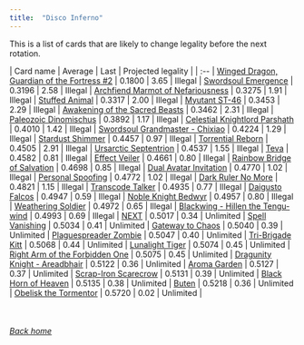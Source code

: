 ```yaml
---
title:  "Disco Inferno"
---
```


This is a list of cards that are likely to change legality before the next rotation.

| Card name | Average | Last | Projected legality |
| :-- |
[Winged Dragon, Guardian of the Fortress #2](https://db.ygoprodeck.com/card/?search=Winged%20Dragon,%20Guardian%20of%20the%20Fortress%20#2) | 0.1800 | 3.65 | Illegal |
[Swordsoul Emergence](https://db.ygoprodeck.com/card/?search=Swordsoul%20Emergence) | 0.3196 | 2.58 | Illegal |
[Archfiend Marmot of Nefariousness](https://db.ygoprodeck.com/card/?search=Archfiend%20Marmot%20of%20Nefariousness) | 0.3275 | 1.91 | Illegal |
[Stuffed Animal](https://db.ygoprodeck.com/card/?search=Stuffed%20Animal) | 0.3317 | 2.00 | Illegal |
[Myutant ST-46](https://db.ygoprodeck.com/card/?search=Myutant%20ST-46) | 0.3453 | 2.29 | Illegal |
[Awakening of the Sacred Beasts](https://db.ygoprodeck.com/card/?search=Awakening%20of%20the%20Sacred%20Beasts) | 0.3462 | 2.31 | Illegal |
[Paleozoic Dinomischus](https://db.ygoprodeck.com/card/?search=Paleozoic%20Dinomischus) | 0.3892 | 1.17 | Illegal |
[Celestial Knightlord Parshath](https://db.ygoprodeck.com/card/?search=Celestial%20Knightlord%20Parshath) | 0.4010 | 1.42 | Illegal |
[Swordsoul Grandmaster - Chixiao](https://db.ygoprodeck.com/card/?search=Swordsoul%20Grandmaster%20-%20Chixiao) | 0.4224 | 1.29 | Illegal |
[Stardust Shimmer](https://db.ygoprodeck.com/card/?search=Stardust%20Shimmer) | 0.4457 | 0.97 | Illegal |
[Torrential Reborn](https://db.ygoprodeck.com/card/?search=Torrential%20Reborn) | 0.4505 | 2.91 | Illegal |
[Ursarctic Septentrion](https://db.ygoprodeck.com/card/?search=Ursarctic%20Septentrion) | 0.4537 | 1.55 | Illegal |
[Teva](https://db.ygoprodeck.com/card/?search=Teva) | 0.4582 | 0.81 | Illegal |
[Effect Veiler](https://db.ygoprodeck.com/card/?search=Effect%20Veiler) | 0.4661 | 0.80 | Illegal |
[Rainbow Bridge of Salvation](https://db.ygoprodeck.com/card/?search=Rainbow%20Bridge%20of%20Salvation) | 0.4698 | 0.85 | Illegal |
[Dual Avatar Invitation](https://db.ygoprodeck.com/card/?search=Dual%20Avatar%20Invitation) | 0.4770 | 1.02 | Illegal |
[Personal Spoofing](https://db.ygoprodeck.com/card/?search=Personal%20Spoofing) | 0.4772 | 1.02 | Illegal |
[Dark Ruler No More](https://db.ygoprodeck.com/card/?search=Dark%20Ruler%20No%20More) | 0.4821 | 1.15 | Illegal |
[Transcode Talker](https://db.ygoprodeck.com/card/?search=Transcode%20Talker) | 0.4935 | 0.77 | Illegal |
[Daigusto Falcos](https://db.ygoprodeck.com/card/?search=Daigusto%20Falcos) | 0.4947 | 0.59 | Illegal |
[Noble Knight Bedwyr](https://db.ygoprodeck.com/card/?search=Noble%20Knight%20Bedwyr) | 0.4957 | 0.80 | Illegal |
[Weathering Soldier](https://db.ygoprodeck.com/card/?search=Weathering%20Soldier) | 0.4972 | 0.65 | Illegal |
[Blackwing - Hillen the Tengu-wind](https://db.ygoprodeck.com/card/?search=Blackwing%20-%20Hillen%20the%20Tengu-wind) | 0.4993 | 0.69 | Illegal |
[NEXT](https://db.ygoprodeck.com/card/?search=NEXT) | 0.5017 | 0.34 | Unlimited |
[Spell Vanishing](https://db.ygoprodeck.com/card/?search=Spell%20Vanishing) | 0.5034 | 0.41 | Unlimited |
[Gateway to Chaos](https://db.ygoprodeck.com/card/?search=Gateway%20to%20Chaos) | 0.5040 | 0.39 | Unlimited |
[Plaguespreader Zombie](https://db.ygoprodeck.com/card/?search=Plaguespreader%20Zombie) | 0.5047 | 0.40 | Unlimited |
[Tri-Brigade Kitt](https://db.ygoprodeck.com/card/?search=Tri-Brigade%20Kitt) | 0.5068 | 0.44 | Unlimited |
[Lunalight Tiger](https://db.ygoprodeck.com/card/?search=Lunalight%20Tiger) | 0.5074 | 0.45 | Unlimited |
[Right Arm of the Forbidden One](https://db.ygoprodeck.com/card/?search=Right%20Arm%20of%20the%20Forbidden%20One) | 0.5075 | 0.45 | Unlimited |
[Dragunity Knight - Areadbhair](https://db.ygoprodeck.com/card/?search=Dragunity%20Knight%20-%20Areadbhair) | 0.5122 | 0.36 | Unlimited |
[Aroma Garden](https://db.ygoprodeck.com/card/?search=Aroma%20Garden) | 0.5127 | 0.37 | Unlimited |
[Scrap-Iron Scarecrow](https://db.ygoprodeck.com/card/?search=Scrap-Iron%20Scarecrow) | 0.5131 | 0.39 | Unlimited |
[Black Horn of Heaven](https://db.ygoprodeck.com/card/?search=Black%20Horn%20of%20Heaven) | 0.5135 | 0.38 | Unlimited |
[Buten](https://db.ygoprodeck.com/card/?search=Buten) | 0.5218 | 0.36 | Unlimited |
[Obelisk the Tormentor](https://db.ygoprodeck.com/card/?search=Obelisk%20the%20Tormentor) | 0.5720 | 0.02 | Unlimited |

<br>

###### [Back home](index)